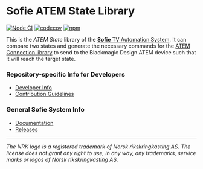 # Sofie ATEM State Library
[![Node CI](https://github.com/nrkno/sofie-atem-state/actions/workflows/node.yaml/badge.svg)](https://github.com/nrkno/sofie-atem-state/actions/workflows/node.yaml)
[![codecov](https://codecov.io/gh/nrkno/sofie-atem-state/branch/master/graph/badge.svg)](https://codecov.io/gh/nrkno/sofie-atem-state)
[![npm](https://img.shields.io/npm/v/atem-state)](https://www.npmjs.com/package/atem-state)

This is the _ATEM State_ library of the [**Sofie** TV Automation System](https://github.com/nrkno/Sofie-TV-automation/). It can compare two states and generate the necessary commands for the [ATEM Connection library](https://github.com/nrkno/sofie-atem-connection) to send to the Blackmagic Design ATEM device such that it will reach the target state.

### Repository-specific Info for Developers
* [Developer Info](DEVELOPER.md)
* [Contribution Guidelines](CONTRIBUTING.md)

### General Sofie System Info
* [Documentation](https://nrkno.github.io/sofie-core/)
* [Releases](https://nrkno.github.io/sofie-core/releases)

---

_The NRK logo is a registered trademark of Norsk rikskringkasting AS. The license does not grant any right to use, in any way, any trademarks, service marks or logos of Norsk rikskringkasting AS._
